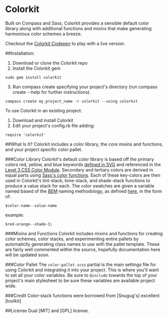 Colorkit
========

Built on Compass and Sass, Colorkit provides a sensible default color library
along with additional functions and mixins that make generating harmonious
color schemes a breeze.

Checkout the [Colorkit Codepen](http://codepen.io/kwaledesign/pen/glxBi) to play with a live version. 

##Installation:
1. Download or clone the Colorkit repo
2. Install the Colorkit gem
```
sudo gem install colorkit
```
3. Run compass create specifying your project's directory (run compass create --help for further instructions).
```
compass create my_project_name -r colorkit --using colorkit
```

To use Colorkit in an existing project:
1. Download and install Colorkit
2. Edit your project's config.rb file adding:
```
require 'colorkit'
```

##What Is It?
Colorkit includes a color library, the core mixins and functions, and your
project specific color pallet.

###Color Library
Colorkit's default color library is based off the primary colors red, yellow,
and blue keywords [defined in
SVG](http://www.w3.org/TR/SVG/types.html#ColorKeywords) and referenced in the [Level 3 CSS Color
Module](http://www.w3.org/TR/css3-color/#svg-color). Secondary and tertiary colors are derived in equal parts using [Sass's
color
functions](http://sass-lang.com/docs/yardoc/Sass/Script/Functions.html#mix-instance_method). Each of these key-colors are then used in Colorkit's
tint-stack, tone-stack, and shade-stack functions to produce a value stack for
each. The color swatches are given a variable named based of the
[BEM](http://bem.info/) naming
methodology, as defined [here](https://github.com/kwaledesign/CSS-Styleguide), in the form of:
```
$color-name--value-name
```
example:

```
$red-orange--shade-3;
```
###Mixins and Functions
Colorkit includes mixins and functions for creating color schemes, color
stacks, and experimenting entire pallets by automaticlly generating class names
to use with the pallet template. These are fairly well commented within the
source, hopefully documentation here will be updated soon.

###Color Pallet
The `color-pallet.scss` partial is the main settings file for using Colorkit
and integrating it into your project. This is where you'll want to set all your
color variables. Be sure to `@include` towards the top of your project's main
stylesheet to be sure these variables are available project wide.

###Credit
Color-stack functions were borrowed from [Snugug's] excellent [toolkit]


##License
Dual [MIT] and [GPL] license.

